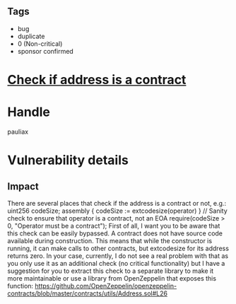 ## Tags

- bug
- duplicate
- 0 (Non-critical)
- sponsor confirmed

# [Check if address is a contract](https://github.com/code-423n4/2021-08-notional-findings/issues/47) 

# Handle

pauliax


# Vulnerability details

## Impact
There are several places that check if the address is a contract or not, e.g.:
    uint256 codeSize;
    assembly {
        codeSize := extcodesize(operator)
    }
    // Sanity check to ensure that operator is a contract, not an EOA
    require(codeSize > 0, "Operator must be a contract");
First of all, I want you to be aware that this check can be easily bypassed. A contract does not have source code available during construction. This means that while the constructor is running, it can make calls to other contracts, but extcodesize for its address returns zero. In your case, currently, I do not see a real problem with that as you only use it as an additional check (no critical functionality) but I have a suggestion for you to extract this check to a separate library to make it more maintainable or use a library from OpenZeppelin that exposes this function: https://github.com/OpenZeppelin/openzeppelin-contracts/blob/master/contracts/utils/Address.sol#L26


